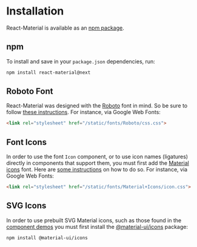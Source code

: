 # Installation

React-Material is available as an [npm package](http://npm.release.ctripcorp.com/package/react-material).

## npm

To install and save in your `package.json` dependencies, run:

```sh
npm install react-material@next
```

## Roboto Font

React-Material was designed with the [Roboto](http://www.google.com/fonts/specimen/Roboto)
font in mind. So be sure to follow [these instructions](/style/typography#general).
For instance, via Google Web Fonts:
```html
<link rel="stylesheet" href="/static/fonts/Roboto/css.css">
```

## Font Icons

In order to use the font `Icon` component, or to use icon names (ligatures) directly in components
that support them, you must first add the [Material icons](https://material.io/icons/) font.
Here are [some instructions](/style/icons#font-icons)
on how to do so.
For instance, via Google Web Fonts:
```html
<link rel="stylesheet" href="/static/fonts/Material+Icons/icon.css">
```

## SVG Icons

In order to use prebuilt SVG Material icons, such as those found in the [component demos](/demos/app-bar/)
you must first install the [@material-ui/icons](https://www.npmjs.com/package/@material-ui/icons) package:

```sh
npm install @material-ui/icons
```
